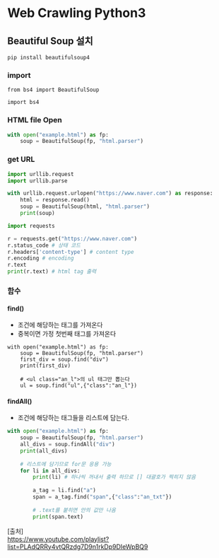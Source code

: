 # Web Crawling Python3

## Beautiful Soup 설치
```
pip install beautifulsoup4
```

### import
```
from bs4 import BeautifulSoup
```
```
import bs4
```

### HTML file Open
```python
with open("example.html") as fp:
    soup = BeautifulSoup(fp, "html.parser")
```

### get URL
```python
import urllib.request
import urllib.parse

with urllib.request.urlopen("https://www.naver.com") as response:
    html = response.read()
    soup = BeautifulSoup(html, "html.parser")
    print(soup)
```
```python 
import requests

r = requests.get("https://www.naver.com")
r.status_code # 상태 코드
r.headers['content-type'] # content type
r.encoding # encoding
r.text
print(r.text) # html tag 출력
```

### 함수
#### find()
- 조건에 해당하는 태그를 가져온다
- 중복이면 가정 첫번째 태그를 가져온다
```
with open("example.html") as fp:
    soup = BeautifulSoup(fp, "html.parser")
    first_div = soup.find("div")
    print(first_div)
    
    # <ul class="an_l">의 ul 태그만 뽑는다
    ul = soup.find("ul",{"class":"an_l"})
```
#### findAll()
- 조건에 해당하는 태그들을 리스트에 담는다.
```python
with open("example.html") as fp:
    soup = BeautifulSoup(fp, "html.parser")
    all_divs = soup.findAll("div")
    print(all_divs)
    
    # 리스트에 담기므로 for문 응용 가능
    for li in all_divs:
        print(li) # 하나씩 꺼내서 출력 하므로 [] 대괄호가 찍히지 않음
    
        a_tag = li.find("a")
        span = a_tag.find("span",{"class":"an_txt"})
    
        # .text를 붙히면 안의 값만 나옴
        print(span.text)
```

[출처]  
https://www.youtube.com/playlist?list=PLAdQRRy4vtQRzdg7D9n1rkDp9DIeWpBQ9